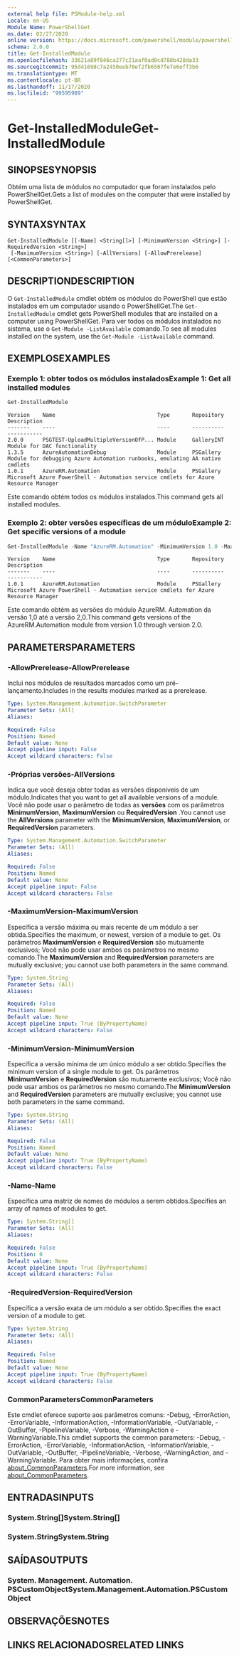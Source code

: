 ```yaml
---
external help file: PSModule-help.xml
Locale: en-US
Module Name: PowerShellGet
ms.date: 02/27/2020
online version: https://docs.microsoft.com/powershell/module/powershellget/get-installedmodule?view=powershell-7.2&WT.mc_id=ps-gethelp
schema: 2.0.0
title: Get-InstalledModule
ms.openlocfilehash: 33621a89f846ca277c21aaf0ad8cd788b428da33
ms.sourcegitcommit: 95d41698c7a2450eeb70ef2fb6507fe7e6eff3b6
ms.translationtype: MT
ms.contentlocale: pt-BR
ms.lasthandoff: 11/17/2020
ms.locfileid: "99595989"
---
```

# <span data-ttu-id="8bcd7-102">Get-InstalledModule</span><span class="sxs-lookup"><span data-stu-id="8bcd7-102">Get-InstalledModule</span></span>

## <span data-ttu-id="8bcd7-103">SINOPSE</span><span class="sxs-lookup"><span data-stu-id="8bcd7-103">SYNOPSIS</span></span>
<span data-ttu-id="8bcd7-104">Obtém uma lista de módulos no computador que foram instalados pelo PowerShellGet.</span><span class="sxs-lookup"><span data-stu-id="8bcd7-104">Gets a list of modules on the computer that were installed by PowerShellGet.</span></span>

## <span data-ttu-id="8bcd7-105">SYNTAX</span><span class="sxs-lookup"><span data-stu-id="8bcd7-105">SYNTAX</span></span>

```
Get-InstalledModule [[-Name] <String[]>] [-MinimumVersion <String>] [-RequiredVersion <String>]
 [-MaximumVersion <String>] [-AllVersions] [-AllowPrerelease] [<CommonParameters>]
```

## <span data-ttu-id="8bcd7-106">DESCRIPTION</span><span class="sxs-lookup"><span data-stu-id="8bcd7-106">DESCRIPTION</span></span>

<span data-ttu-id="8bcd7-107">O `Get-InstalledModule` cmdlet obtém os módulos do PowerShell que estão instalados em um computador usando o PowerShellGet.</span><span class="sxs-lookup"><span data-stu-id="8bcd7-107">The `Get-InstalledModule` cmdlet gets PowerShell modules that are installed on a computer using PowerShellGet.</span></span> <span data-ttu-id="8bcd7-108">Para ver todos os módulos instalados no sistema, use o `Get-Module -ListAvailable` comando.</span><span class="sxs-lookup"><span data-stu-id="8bcd7-108">To see all modules installed on the system, use the `Get-Module -ListAvailable` command.</span></span>

## <span data-ttu-id="8bcd7-109">EXEMPLOS</span><span class="sxs-lookup"><span data-stu-id="8bcd7-109">EXAMPLES</span></span>

### <span data-ttu-id="8bcd7-110">Exemplo 1: obter todos os módulos instalados</span><span class="sxs-lookup"><span data-stu-id="8bcd7-110">Example 1: Get all installed modules</span></span>

```powershell
Get-InstalledModule
```

```Output
Version    Name                                Type       Repository     Description
-------    ----                                ----       ----------     -----------
2.0.0      PSGTEST-UploadMultipleVersionOfP... Module     GalleryINT     Module for DAC functionality
1.3.5      AzureAutomationDebug                Module     PSGallery      Module for debugging Azure Automation runbooks, emulating AA native cmdlets
1.0.1      AzureRM.Automation                  Module     PSGallery      Microsoft Azure PowerShell - Automation service cmdlets for Azure Resource Manager
```

<span data-ttu-id="8bcd7-111">Este comando obtém todos os módulos instalados.</span><span class="sxs-lookup"><span data-stu-id="8bcd7-111">This command gets all installed modules.</span></span>

### <span data-ttu-id="8bcd7-112">Exemplo 2: obter versões específicas de um módulo</span><span class="sxs-lookup"><span data-stu-id="8bcd7-112">Example 2: Get specific versions of a module</span></span>

```powershell
Get-InstalledModule -Name "AzureRM.Automation" -MinimumVersion 1.0 -MaximumVersion 2.0
```

```Output
Version    Name                                Type       Repository     Description
-------    ----                                ----       ----------     -----------
1.0.1      AzureRM.Automation                  Module     PSGallery      Microsoft Azure PowerShell - Automation service cmdlets for Azure Resource Manager
```

<span data-ttu-id="8bcd7-113">Este comando obtém as versões do módulo AzureRM. Automation da versão 1,0 até a versão 2,0.</span><span class="sxs-lookup"><span data-stu-id="8bcd7-113">This command gets versions of the AzureRM.Automation module from version 1.0 through version 2.0.</span></span>

## <span data-ttu-id="8bcd7-114">PARAMETERS</span><span class="sxs-lookup"><span data-stu-id="8bcd7-114">PARAMETERS</span></span>

### <span data-ttu-id="8bcd7-115">-AllowPrerelease</span><span class="sxs-lookup"><span data-stu-id="8bcd7-115">-AllowPrerelease</span></span>

<span data-ttu-id="8bcd7-116">Inclui nos módulos de resultados marcados como um pré-lançamento.</span><span class="sxs-lookup"><span data-stu-id="8bcd7-116">Includes in the results modules marked as a prerelease.</span></span>

```yaml
Type: System.Management.Automation.SwitchParameter
Parameter Sets: (All)
Aliases:

Required: False
Position: Named
Default value: None
Accept pipeline input: False
Accept wildcard characters: False
```

### <span data-ttu-id="8bcd7-117">-Próprias versões</span><span class="sxs-lookup"><span data-stu-id="8bcd7-117">-AllVersions</span></span>

<span data-ttu-id="8bcd7-118">Indica que você deseja obter todas as versões disponíveis de um módulo.</span><span class="sxs-lookup"><span data-stu-id="8bcd7-118">Indicates that you want to get all available versions of a module.</span></span>
<span data-ttu-id="8bcd7-119">Você não pode usar o parâmetro de todas as **versões** com os parâmetros **MinimumVersion**, **MaximumVersion** ou **RequiredVersion** .</span><span class="sxs-lookup"><span data-stu-id="8bcd7-119">You cannot use the **AllVersions** parameter with the **MinimumVersion**, **MaximumVersion**, or **RequiredVersion** parameters.</span></span>

```yaml
Type: System.Management.Automation.SwitchParameter
Parameter Sets: (All)
Aliases:

Required: False
Position: Named
Default value: None
Accept pipeline input: False
Accept wildcard characters: False
```

### <span data-ttu-id="8bcd7-120">-MaximumVersion</span><span class="sxs-lookup"><span data-stu-id="8bcd7-120">-MaximumVersion</span></span>

<span data-ttu-id="8bcd7-121">Especifica a versão máxima ou mais recente de um módulo a ser obtida.</span><span class="sxs-lookup"><span data-stu-id="8bcd7-121">Specifies the maximum, or newest, version of a module to get.</span></span> <span data-ttu-id="8bcd7-122">Os parâmetros **MaximumVersion** e **RequiredVersion** são mutuamente exclusivos; Você não pode usar ambos os parâmetros no mesmo comando.</span><span class="sxs-lookup"><span data-stu-id="8bcd7-122">The **MaximumVersion** and **RequiredVersion** parameters are mutually exclusive; you cannot use both parameters in the same command.</span></span>

```yaml
Type: System.String
Parameter Sets: (All)
Aliases:

Required: False
Position: Named
Default value: None
Accept pipeline input: True (ByPropertyName)
Accept wildcard characters: False
```

### <span data-ttu-id="8bcd7-123">-MinimumVersion</span><span class="sxs-lookup"><span data-stu-id="8bcd7-123">-MinimumVersion</span></span>

<span data-ttu-id="8bcd7-124">Especifica a versão mínima de um único módulo a ser obtido.</span><span class="sxs-lookup"><span data-stu-id="8bcd7-124">Specifies the minimum version of a single module to get.</span></span> <span data-ttu-id="8bcd7-125">Os parâmetros **MinimumVersion** e **RequiredVersion** são mutuamente exclusivos; Você não pode usar ambos os parâmetros no mesmo comando.</span><span class="sxs-lookup"><span data-stu-id="8bcd7-125">The **MinimumVersion** and **RequiredVersion** parameters are mutually exclusive; you cannot use both parameters in the same command.</span></span>

```yaml
Type: System.String
Parameter Sets: (All)
Aliases:

Required: False
Position: Named
Default value: None
Accept pipeline input: True (ByPropertyName)
Accept wildcard characters: False
```

### <span data-ttu-id="8bcd7-126">-Name</span><span class="sxs-lookup"><span data-stu-id="8bcd7-126">-Name</span></span>

<span data-ttu-id="8bcd7-127">Especifica uma matriz de nomes de módulos a serem obtidos.</span><span class="sxs-lookup"><span data-stu-id="8bcd7-127">Specifies an array of names of modules to get.</span></span>

```yaml
Type: System.String[]
Parameter Sets: (All)
Aliases:

Required: False
Position: 0
Default value: None
Accept pipeline input: True (ByPropertyName)
Accept wildcard characters: False
```

### <span data-ttu-id="8bcd7-128">-RequiredVersion</span><span class="sxs-lookup"><span data-stu-id="8bcd7-128">-RequiredVersion</span></span>

<span data-ttu-id="8bcd7-129">Especifica a versão exata de um módulo a ser obtido.</span><span class="sxs-lookup"><span data-stu-id="8bcd7-129">Specifies the exact version of a module to get.</span></span>

```yaml
Type: System.String
Parameter Sets: (All)
Aliases:

Required: False
Position: Named
Default value: None
Accept pipeline input: True (ByPropertyName)
Accept wildcard characters: False
```

### <span data-ttu-id="8bcd7-130">CommonParameters</span><span class="sxs-lookup"><span data-stu-id="8bcd7-130">CommonParameters</span></span>

<span data-ttu-id="8bcd7-131">Este cmdlet oferece suporte aos parâmetros comuns: -Debug, -ErrorAction, -ErrorVariable, -InformationAction, -InformationVariable, -OutVariable, -OutBuffer, -PipelineVariable, -Verbose, -WarningAction e -WarningVariable.</span><span class="sxs-lookup"><span data-stu-id="8bcd7-131">This cmdlet supports the common parameters: -Debug, -ErrorAction, -ErrorVariable, -InformationAction, -InformationVariable, -OutVariable, -OutBuffer, -PipelineVariable, -Verbose, -WarningAction, and -WarningVariable.</span></span> <span data-ttu-id="8bcd7-132">Para obter mais informações, confira [about_CommonParameters](../Microsoft.PowerShell.Core/About/about_CommonParameters.md).</span><span class="sxs-lookup"><span data-stu-id="8bcd7-132">For more information, see [about_CommonParameters](../Microsoft.PowerShell.Core/About/about_CommonParameters.md).</span></span>

## <span data-ttu-id="8bcd7-133">ENTRADAS</span><span class="sxs-lookup"><span data-stu-id="8bcd7-133">INPUTS</span></span>

### <span data-ttu-id="8bcd7-134">System.String[]</span><span class="sxs-lookup"><span data-stu-id="8bcd7-134">System.String[]</span></span>

### <span data-ttu-id="8bcd7-135">System.String</span><span class="sxs-lookup"><span data-stu-id="8bcd7-135">System.String</span></span>

## <span data-ttu-id="8bcd7-136">SAÍDAS</span><span class="sxs-lookup"><span data-stu-id="8bcd7-136">OUTPUTS</span></span>

### <span data-ttu-id="8bcd7-137">System. Management. Automation. PSCustomObject</span><span class="sxs-lookup"><span data-stu-id="8bcd7-137">System.Management.Automation.PSCustomObject</span></span>

## <span data-ttu-id="8bcd7-138">OBSERVAÇÕES</span><span class="sxs-lookup"><span data-stu-id="8bcd7-138">NOTES</span></span>

## <span data-ttu-id="8bcd7-139">LINKS RELACIONADOS</span><span class="sxs-lookup"><span data-stu-id="8bcd7-139">RELATED LINKS</span></span>

